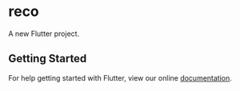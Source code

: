 # reco

A new Flutter project.

## Getting Started

For help getting started with Flutter, view our online
[documentation](https://flutter.io/).
